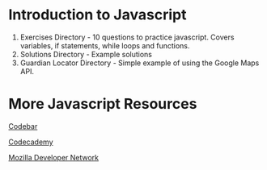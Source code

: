 # Introduction to Javascript
1. Exercises Directory - 10 questions to practice javascript. Covers variables, if statements, while loops and functions.
2. Solutions Directory - Example solutions
3. Guardian Locator Directory - Simple example of using the Google Maps API.

# More Javascript Resources
[Codebar](http://tutorials.codebar.io/)

[Codecademy](https://www.codecademy.com/learn/javascript)

[Mozilla Developer Network](https://developer.mozilla.org/en-US/docs/Web/JavaScript)
